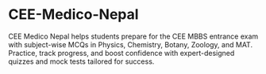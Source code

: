 # CEE-Medico-Nepal
CEE Medico Nepal helps students prepare for the CEE MBBS entrance exam with subject-wise MCQs in Physics, Chemistry, Botany, Zoology, and MAT. Practice, track progress, and boost confidence with expert-designed quizzes and mock tests tailored for success.
